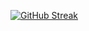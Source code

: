 [![GitHub Streak](https://streak-stats.demolab.com?user=TriMPham98&theme=highcontrast)](https://git.io/streak-stats)
